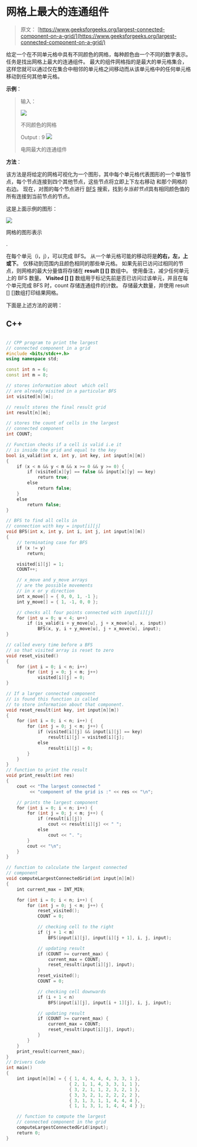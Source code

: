# 网格上最大的连通组件

> 原文： [https://www.geeksforgeeks.org/largest-connected-component-on-a-grid/](https://www.geeksforgeeks.org/largest-connected-component-on-a-grid/)

给定一个在不同单元格中具有不同颜色的网格，每种颜色由一个不同的数字表示。 任务是找出网格上最大的连通组件。 最大的组件网格指的是最大的单元格集合，这样您就可以通过仅在集合中相邻的单元格之间移动而从该单元格中的任何单元格移动到任何其他单元格。

**示例**：

> 输入：
> 
> ![](img/631a89744b54598d84a9fb43de217d96.png)
> 
> 不同颜色的网格
> 
> Output : 9
> ![](img/2cb62c641baf062e36ffd0b103e6d240.png)
> 
> 电网最大的连通组件

**方法**：

该方法是将给定的网格可视化为一个图形，其中每个单元格代表图形的一个单独节点，每个节点连接到四个其他节点，这些节点将立即上下左右移动 和那个网格的右边。 现在，对图的每个节点进行 [BFS](https://www.geeksforgeeks.org/breadth-first-search-or-bfs-for-a-graph/) 搜索，找到*与当前节点*具有相同颜色值的所有连接到当前节点的节点。

这是上面示例的图形：

![](img/cbbe9dd59a4722c3b52347bc2e2e9ee1.png)

网格的图形表示

.

在每个单元（i，j），可以完成 BFS。 从一个单元格可能的移动将是**的右，左，上或下**。 仅移动到范围内且颜色相同的那些单元格。 如果先前已访问过相同的节点，则网格的最大分量值将存储在 **result [] []** 数组中。 使用备注，减少任何单元上的 BFS 数量。 **Visited [] []** 数组用于标记先前是否已访问过该单元，并且在每个单元完成 BFS 时，count 存储连通组件的计数。 存储最大数量，并使用 result [] []数组打印结果网格。

下面是上述方法的说明：

## C++

```cpp

// CPP program to print the largest 
// connected component in a grid 
#include <bits/stdc++.h> 
using namespace std; 

const int n = 6; 
const int m = 8; 

// stores information about  which cell 
// are already visited in a particular BFS 
int visited[n][m]; 

// result stores the final result grid 
int result[n][m]; 

// stores the count of cells in the largest  
// connected component 
int COUNT; 

// Function checks if a cell is valid i.e it 
// is inside the grid and equal to the key 
bool is_valid(int x, int y, int key, int input[n][m]) 
{ 
    if (x < n && y < m && x >= 0 && y >= 0) { 
        if (visited[x][y] == false && input[x][y] == key) 
            return true; 
        else
            return false; 
    } 
    else
        return false; 
} 

// BFS to find all cells in 
// connection with key = input[i][j] 
void BFS(int x, int y, int i, int j, int input[n][m]) 
{ 
    // terminating case for BFS 
    if (x != y) 
        return; 

    visited[i][j] = 1; 
    COUNT++; 

    // x_move and y_move arrays 
    // are the possible movements 
    // in x or y direction 
    int x_move[] = { 0, 0, 1, -1 }; 
    int y_move[] = { 1, -1, 0, 0 }; 

    // checks all four points connected with input[i][j] 
    for (int u = 0; u < 4; u++) 
        if (is_valid(i + y_move[u], j + x_move[u], x, input)) 
            BFS(x, y, i + y_move[u], j + x_move[u], input); 
} 

// called every time before a BFS 
// so that visited array is reset to zero 
void reset_visited() 
{ 
    for (int i = 0; i < n; i++) 
        for (int j = 0; j < m; j++) 
            visited[i][j] = 0; 
} 

// If a larger connected component 
// is found this function is called 
// to store information about that component. 
void reset_result(int key, int input[n][m]) 
{ 
    for (int i = 0; i < n; i++) { 
        for (int j = 0; j < m; j++) { 
            if (visited[i][j] && input[i][j] == key) 
                result[i][j] = visited[i][j]; 
            else
                result[i][j] = 0; 
        } 
    } 
} 
// function to print the result 
void print_result(int res) 
{ 
    cout << "The largest connected "
         << "component of the grid is :" << res << "\n"; 

    // prints the largest component 
    for (int i = 0; i < n; i++) { 
        for (int j = 0; j < m; j++) { 
            if (result[i][j]) 
                cout << result[i][j] << " "; 
            else
                cout << ". "; 
        } 
        cout << "\n"; 
    } 
} 

// function to calculate the largest connected  
// component 
void computeLargestConnectedGrid(int input[n][m]) 
{ 
    int current_max = INT_MIN; 

    for (int i = 0; i < n; i++) { 
        for (int j = 0; j < m; j++) { 
            reset_visited(); 
            COUNT = 0; 

            // checking cell to the right 
            if (j + 1 < m) 
                BFS(input[i][j], input[i][j + 1], i, j, input); 

            // updating result 
            if (COUNT >= current_max) { 
                current_max = COUNT; 
                reset_result(input[i][j], input); 
            } 
            reset_visited(); 
            COUNT = 0; 

            // checking cell downwards 
            if (i + 1 < n) 
                BFS(input[i][j], input[i + 1][j], i, j, input); 

            // updating result 
            if (COUNT >= current_max) { 
                current_max = COUNT; 
                reset_result(input[i][j], input); 
            } 
        } 
    } 
    print_result(current_max); 
} 
// Drivers Code 
int main() 
{ 
    int input[n][m] = { { 1, 4, 4, 4, 4, 3, 3, 1 }, 
                        { 2, 1, 1, 4, 3, 3, 1, 1 }, 
                        { 3, 2, 1, 1, 2, 3, 2, 1 }, 
                        { 3, 3, 2, 1, 2, 2, 2, 2 }, 
                        { 3, 1, 3, 1, 1, 4, 4, 4 }, 
                        { 1, 1, 3, 1, 1, 4, 4, 4 } }; 

    // function to compute the largest 
    // connected component in the grid 
    computeLargestConnectedGrid(input); 
    return 0; 
} 

```